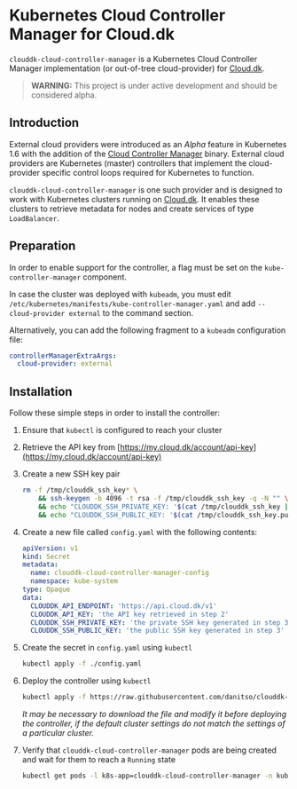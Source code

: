 # Kubernetes Cloud Controller Manager for Cloud.dk
`clouddk-cloud-controller-manager` is a Kubernetes Cloud Controller Manager implementation (or out-of-tree cloud-provider) for [Cloud.dk](https://cloud.dk).

> **WARNING:** This project is under active development and should be considered alpha.

## Introduction
External cloud providers were introduced as an _Alpha_ feature in Kubernetes 1.6 with the addition of the [Cloud Controller Manager](https://kubernetes.io/docs/tasks/administer-cluster/running-cloud-controller/) binary. External cloud providers are Kubernetes (master) controllers that implement the cloud-provider specific control loops required for Kubernetes to function.

`clouddk-cloud-controller-manager` is one such provider and is designed to work with Kubernetes clusters running on [Cloud.dk](https://cloud.dk). It enables these clusters to retrieve metadata for nodes and create services of type `LoadBalancer`.

## Preparation
In order to enable support for the controller, a flag must be set on the `kube-controller-manager` component.

In case the cluster was deployed with `kubeadm`, you must edit `/etc/kubernetes/manifests/kube-controller-manager.yaml` and add `--cloud-provider external` to the command section.

Alternatively, you can add the following fragment to a `kubeadm` configuration file:

```yaml
controllerManagerExtraArgs:
  cloud-provider: external
```

## Installation
Follow these simple steps in order to install the controller:

1. Ensure that `kubectl` is configured to reach your cluster

1. Retrieve the API key from [https://my.cloud.dk/account/api-key](https://my.cloud.dk/account/api-key)

1. Create a new SSH key pair

    ```bash
    rm -f /tmp/clouddk_ssh_key* \
        && ssh-keygen -b 4096 -t rsa -f /tmp/clouddk_ssh_key -q -N "" \
        && echo "CLOUDDK_SSH_PRIVATE_KEY: '$(cat /tmp/clouddk_ssh_key | base64 | tr -d '\n')'" \
        && echo "CLOUDDK_SSH_PUBLIC_KEY: '$(cat /tmp/clouddk_ssh_key.pub | base64 | tr -d '\n')'"
    ```

1. Create a new file called `config.yaml` with the following contents:

    ```yaml
    apiVersion: v1
    kind: Secret
    metadata:
      name: clouddk-cloud-controller-manager-config
      namespace: kube-system
    type: Opaque
    data:
      CLOUDDK_API_ENDPOINT: 'https://api.cloud.dk/v1'
      CLOUDDK_API_KEY: 'the API key retrieved in step 2'
      CLOUDDK_SSH_PRIVATE_KEY: 'the private SSH key generated in step 3'
      CLOUDDK_SSH_PUBLIC_KEY: 'the public SSH key generated in step 3'
    ```

1. Create the secret in `config.yaml` using `kubectl`

    ```bash
    kubectl apply -f ./config.yaml
    ```

1. Deploy the controller using `kubectl`

    ```bash
    kubectl apply -f https://raw.githubusercontent.com/danitso/clouddk-cloud-controller-manager/master/deployment.yaml
    ```

    _It may be necessary to download the file and modify it before deploying the controller, if the default cluster settings do not match the settings of a particular cluster._

1. Verify that `clouddk-cloud-controller-manager` pods are being created and wait for them to reach a `Running` state

    ```bash
    kubectl get pods -l k8s-app=clouddk-cloud-controller-manager -n kube-system
    ```
